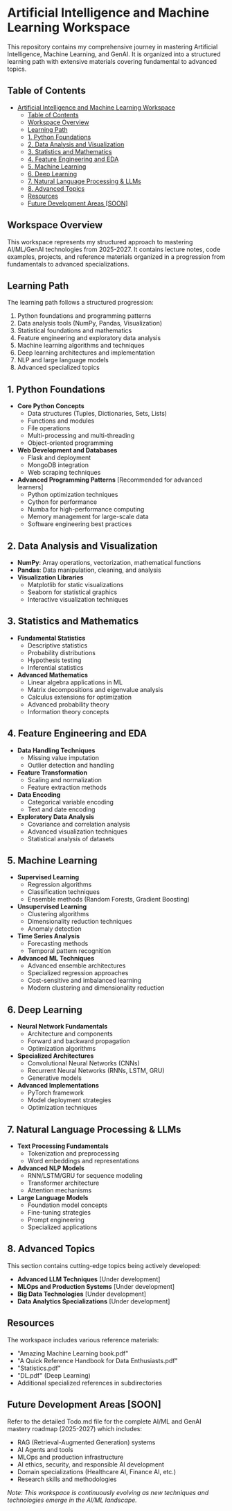 # Artificial Intelligence and Machine Learning Workspace

This repository contains my comprehensive journey in mastering Artificial Intelligence, Machine Learning, and GenAI. It is organized into a structured learning path with extensive materials covering fundamental to advanced topics.

## Table of Contents
- [Artificial Intelligence and Machine Learning Workspace](#artificial-intelligence-and-machine-learning-workspace)
  - [Table of Contents](#table-of-contents)
  - [Workspace Overview](#workspace-overview)
  - [Learning Path](#learning-path)
  - [1. Python Foundations](#1-python-foundations)
  - [2. Data Analysis and Visualization](#2-data-analysis-and-visualization)
  - [3. Statistics and Mathematics](#3-statistics-and-mathematics)
  - [4. Feature Engineering and EDA](#4-feature-engineering-and-eda)
  - [5. Machine Learning](#5-machine-learning)
  - [6. Deep Learning](#6-deep-learning)
  - [7. Natural Language Processing \& LLMs](#7-natural-language-processing--llms)
  - [8. Advanced Topics](#8-advanced-topics)
  - [Resources](#resources)
  - [Future Development Areas \[SOON\]](#future-development-areas-soon)

## Workspace Overview
This workspace represents my structured approach to mastering AI/ML/GenAI technologies from 2025-2027. It contains lecture notes, code examples, projects, and reference materials organized in a progression from fundamentals to advanced specializations.

## Learning Path
The learning path follows a structured progression:
1. Python foundations and programming patterns
2. Data analysis tools (NumPy, Pandas, Visualization)
3. Statistical foundations and mathematics
4. Feature engineering and exploratory data analysis
5. Machine learning algorithms and techniques
6. Deep learning architectures and implementation
7. NLP and large language models
8. Advanced specialized topics

## 1. Python Foundations
- **Core Python Concepts**
  - Data structures (Tuples, Dictionaries, Sets, Lists)
  - Functions and modules
  - File operations
  - Multi-processing and multi-threading
  - Object-oriented programming
- **Web Development and Databases**
  - Flask and deployment
  - MongoDB integration
  - Web scraping techniques
- **Advanced Programming Patterns** [Recommended for advanced learners]
  - Python optimization techniques
  - Cython for performance
  - Numba for high-performance computing
  - Memory management for large-scale data
  - Software engineering best practices

## 2. Data Analysis and Visualization
- **NumPy**: Array operations, vectorization, mathematical functions
- **Pandas**: Data manipulation, cleaning, and analysis
- **Visualization Libraries**
  - Matplotlib for static visualizations
  - Seaborn for statistical graphics
  - Interactive visualization techniques

## 3. Statistics and Mathematics
- **Fundamental Statistics**
  - Descriptive statistics
  - Probability distributions
  - Hypothesis testing
  - Inferential statistics
- **Advanced Mathematics**
  - Linear algebra applications in ML
  - Matrix decompositions and eigenvalue analysis
  - Calculus extensions for optimization
  - Advanced probability theory
  - Information theory concepts

## 4. Feature Engineering and EDA
- **Data Handling Techniques**
  - Missing value imputation
  - Outlier detection and handling
- **Feature Transformation**
  - Scaling and normalization
  - Feature extraction methods
- **Data Encoding**
  - Categorical variable encoding
  - Text and date encoding
- **Exploratory Data Analysis**
  - Covariance and correlation analysis
  - Advanced visualization techniques
  - Statistical analysis of datasets

## 5. Machine Learning
- **Supervised Learning**
  - Regression algorithms
  - Classification techniques
  - Ensemble methods (Random Forests, Gradient Boosting)
- **Unsupervised Learning**
  - Clustering algorithms
  - Dimensionality reduction techniques
  - Anomaly detection
- **Time Series Analysis**
  - Forecasting methods
  - Temporal pattern recognition
- **Advanced ML Techniques**
  - Advanced ensemble architectures
  - Specialized regression approaches
  - Cost-sensitive and imbalanced learning
  - Modern clustering and dimensionality reduction

## 6. Deep Learning
- **Neural Network Fundamentals**
  - Architecture and components
  - Forward and backward propagation
  - Optimization algorithms
- **Specialized Architectures**
  - Convolutional Neural Networks (CNNs)
  - Recurrent Neural Networks (RNNs, LSTM, GRU)
  - Generative models
- **Advanced Implementations**
  - PyTorch framework
  - Model deployment strategies
  - Optimization techniques

## 7. Natural Language Processing & LLMs
- **Text Processing Fundamentals**
  - Tokenization and preprocessing
  - Word embeddings and representations
- **Advanced NLP Models**
  - RNN/LSTM/GRU for sequence modeling
  - Transformer architecture
  - Attention mechanisms
- **Large Language Models**
  - Foundation model concepts
  - Fine-tuning strategies
  - Prompt engineering
  - Specialized applications

## 8. Advanced Topics
This section contains cutting-edge topics being actively developed:
- **Advanced LLM Techniques** [Under development]
- **MLOps and Production Systems** [Under development]
- **Big Data Technologies** [Under development]
- **Data Analytics Specializations** [Under development]

## Resources
The workspace includes various reference materials:
- "Amazing Machine Learning book.pdf"
- "A Quick Reference Handbook for Data Enthusiasts.pdf"
- "Statistics.pdf"
- "DL.pdf" (Deep Learning)
- Additional specialized references in subdirectories

## Future Development Areas [SOON]
Refer to the detailed Todo.md file for the complete AI/ML and GenAI mastery roadmap (2025-2027) which includes:
- RAG (Retrieval-Augmented Generation) systems
- AI Agents and tools
- MLOps and production infrastructure
- AI ethics, security, and responsible AI development
- Domain specializations (Healthcare AI, Finance AI, etc.)
- Research skills and methodologies

*Note: This workspace is continuously evolving as new techniques and technologies emerge in the AI/ML landscape.*
